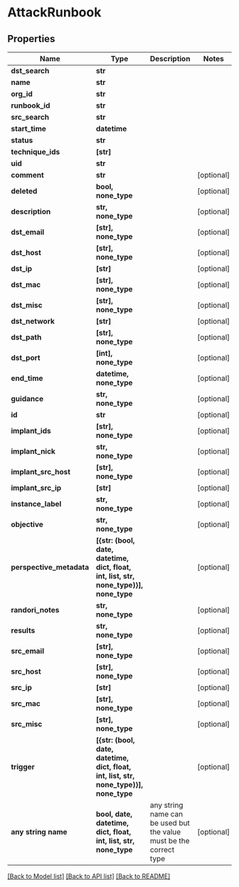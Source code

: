# AttackRunbook


## Properties
Name | Type | Description | Notes
------------ | ------------- | ------------- | -------------
**dst_search** | **str** |  | 
**name** | **str** |  | 
**org_id** | **str** |  | 
**runbook_id** | **str** |  | 
**src_search** | **str** |  | 
**start_time** | **datetime** |  | 
**status** | **str** |  | 
**technique_ids** | **[str]** |  | 
**uid** | **str** |  | 
**comment** | **str** |  | [optional] 
**deleted** | **bool, none_type** |  | [optional] 
**description** | **str, none_type** |  | [optional] 
**dst_email** | **[str], none_type** |  | [optional] 
**dst_host** | **[str], none_type** |  | [optional] 
**dst_ip** | **[str]** |  | [optional] 
**dst_mac** | **[str], none_type** |  | [optional] 
**dst_misc** | **[str], none_type** |  | [optional] 
**dst_network** | **[str]** |  | [optional] 
**dst_path** | **[str], none_type** |  | [optional] 
**dst_port** | **[int], none_type** |  | [optional] 
**end_time** | **datetime, none_type** |  | [optional] 
**guidance** | **str, none_type** |  | [optional] 
**id** | **str** |  | [optional] 
**implant_ids** | **[str], none_type** |  | [optional] 
**implant_nick** | **str, none_type** |  | [optional] 
**implant_src_host** | **[str], none_type** |  | [optional] 
**implant_src_ip** | **[str]** |  | [optional] 
**instance_label** | **str, none_type** |  | [optional] 
**objective** | **str, none_type** |  | [optional] 
**perspective_metadata** | **[{str: (bool, date, datetime, dict, float, int, list, str, none_type)}], none_type** |  | [optional] 
**randori_notes** | **str, none_type** |  | [optional] 
**results** | **str, none_type** |  | [optional] 
**src_email** | **[str], none_type** |  | [optional] 
**src_host** | **[str], none_type** |  | [optional] 
**src_ip** | **[str]** |  | [optional] 
**src_mac** | **[str], none_type** |  | [optional] 
**src_misc** | **[str], none_type** |  | [optional] 
**trigger** | **[{str: (bool, date, datetime, dict, float, int, list, str, none_type)}], none_type** |  | [optional] 
**any string name** | **bool, date, datetime, dict, float, int, list, str, none_type** | any string name can be used but the value must be the correct type | [optional]

[[Back to Model list]](../README.md#documentation-for-models) [[Back to API list]](../README.md#documentation-for-api-endpoints) [[Back to README]](../README.md)


